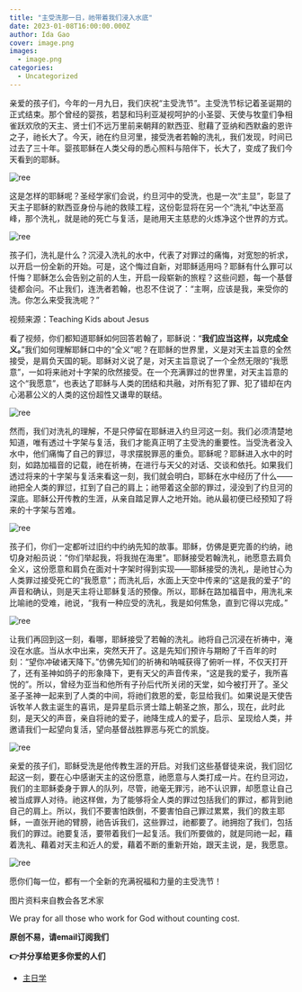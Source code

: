 ```yaml
---
title: "主受洗那一日，祂带着我们浸入水底"
date: 2023-01-08T16:00:00.000Z
author: Ida Gao
cover: image.png
images:
  - image.png
categories:
  - Uncategorized
---
```


亲爱的孩子们，今年的一月九日，我们庆祝“主受洗节”。主受洗节标记着圣诞期的正式结束。那个曾经的婴孩，若瑟和玛利亚凝视呵护的小圣婴、天使与牧童们争相雀跃欢欣的天主、贤士们不远万里前来朝拜的默西亚、慰藉了亚纳和西默盎的恩许之子，祂长大了。今天，祂在约旦河里，接受洗者若翰的洗礼，我们发现，时间已过去了三十年。婴孩耶稣在人类父母的悉心照料与陪伴下，长大了，变成了我们今天看到的耶稣。

<!--more-->

![ree](https://static.wixstatic.com/media/ec8b63_fdfdbeb5ce394e19b8d40f0e0b49c62e~mv2.jpg)

这是怎样的耶稣呢？圣经学家们会说，约旦河中的受洗，也是一次“主显”，彰显了天主子耶稣的默西亚身份与祂的救赎工程，这份彰显将在另一个“洗礼”中达至高峰，那个洗礼，就是祂的死亡与复活，是祂用天主慈悲的火炼净这个世界的方式。

![ree](https://static.wixstatic.com/media/ec8b63_e5ffa3ff8c86491f8d4030543ffd2936~mv2.png)

孩子们，洗礼是什么？沉浸入洗礼的水中，代表了对罪过的痛悔，对宽恕的祈求，以开启一份全新的开始。可是，这个悔过自新，对耶稣适用吗？耶稣有什么罪可以忏悔？耶稣怎么会告别之前的人生，开启一段崭新的旅程？这些问题，每一个基督徒都会问。不止我们，连洗者若翰，也忍不住说了：“主啊，应该是我，来受你的洗。你怎么来受我洗呢？”

视频来源：Teaching Kids about Jesus

  

看了视频，你们都知道耶稣如何回答若翰了，耶稣说：“**我们应当这样，以完成全义。**”我们如何理解耶稣口中的“全义”呢？在耶稣的世界里，义是对天主旨意的全然接受，是肩负天国的轭。耶稣对义说了是，对天主旨意说了一个全然无限的“我愿意”，一如将来祂对十字架的欣然接受。在一个充满罪过的世界里，对天主旨意的这个“我愿意”，也表达了耶稣与人类的团结和共融，对所有犯了罪、犯了错却在内心渴慕公义的人类的这份超性又谦卑的联结。

![ree](https://static.wixstatic.com/media/ec8b63_cbf85ab67a704dd9afd6d59e04ae878a~mv2.jpg)

然而，我们对洗礼的理解，不是只停留在耶稣进入约旦河这一刻。我们必须清楚地知道，唯有透过十字架与复活，我们才能真正明了主受洗的重要性。当受洗者没入水中，他们痛悔了自己的罪愆，寻求摆脱罪恶的重负。耶稣呢？耶稣进入水中的时刻，如路加福音的记载，祂在祈祷，在进行与天父的对话、交谈和依托。如果我们透过将来的十字架与复活来看这一刻，我们就会明白，耶稣在水中经历了什么——祂把全人类的罪愆，扛到了自己的肩上；祂带着这全部的罪过，浸没到了约旦河的深底。耶稣公开传教的生涯，从亲自踏足罪人之地开始。祂从最初便已经预知了将来的十字架与苦难。

![ree](https://static.wixstatic.com/media/ec8b63_e95b7deabd0e4b4a8d9fdb1b5f0ca428~mv2.png)

孩子们，你们一定都听过旧约中约纳先知的故事。耶稣，仿佛是更完善的约纳，祂切身对船员说：“你们举起我，将我抛在海里”。耶稣接受若翰洗礼，祂愿意去肩负全义，这份愿意和肩负在面对十字架时得到实现——耶稣接受的洗礼，是祂甘心为人类罪过接受死亡的“我愿意”；而洗礼后，水面上天空中传来的“这是我的爱子”的声音和确认，则是天主将让耶稣复活的预像。所以，耶稣在路加福音中，用洗礼来比喻祂的受难，祂说，“我有一种应受的洗礼，我是如何焦急，直到它得以完成。”

![ree](https://static.wixstatic.com/media/ec8b63_abad5cb61fdf4cf8ab100224a72e6441~mv2.png)

让我们再回到这一刻，看哪，耶稣接受了若翰的洗礼。祂将自己沉浸在祈祷中，淹没在水底。当从水中出来，突然天开了。这是先知们预许与期盼了千百年的时刻：“望你冲破诸天降下。”仿佛先知们的祈祷和呐喊获得了俯听一样，不仅天打开了，还有圣神如鸽子的形象降下，更有天父的声音传来，“这是我的爱子，我所喜悦的”。所以，曾经为亚当和他所有子孙后代所关闭的天堂，如今被打开了。圣父圣子圣神一起来到了人类的中间，将祂们救恩的爱，彰显给我们。如果说是天使告诉牧羊人救主诞生的喜讯，是异星启示贤士踏上朝圣之旅，那么，现在，此时此刻，是天父的声音，亲自将祂的爱子，祂降生成人的爱子，启示、呈现给人类，并邀请我们一起望向复活，望向基督战胜罪恶与死亡的凯旋。

![ree](https://static.wixstatic.com/media/ec8b63_813348c77dd844c4a2e276f90aa31862~mv2.jpg)

亲爱的孩子们，耶稣受洗是他传教生涯的开启。对我们这些基督徒来说，我们回忆起这一刻，要在心中感谢天主的这份愿意，祂愿意与人类打成一片。在约旦河边，我们的主耶稣委身于罪人的队列，尽管，祂毫无罪污，祂不认识罪，却愿意让自己被当成罪人对待。祂这样做，为了能够将全人类的罪过包括我们的罪过，都背到祂自己的肩上。所以，我们不要害怕跌倒，不要害怕自己罪过累累，我们的救主耶稣，一直张开祂的臂膀，祂告诉我们，这些罪过，祂都要了。祂拥抱了我们，包括我们的罪过。祂要复活，要带着我们一起复活。我们所要做的，就是同祂一起，藉着洗礼、藉着对天主和近人的爱，藉着不断的重新开始，跟天主说，是，我愿意。

![ree](https://static.wixstatic.com/media/ec8b63_b48cb57aaeef43dfa050118c50102391~mv2.jpg)

愿你们每一位，都有一个全新的充满祝福和力量的主受洗节！

  

  

图片资料来自教会各艺术家

We pray for all those who work for God without counting cost.

**原创不易，请email订阅我们**

**👉并分享给更多你爱的人们**

  

  

  

*   [主日学](https://www.urloveinme.com/首頁/categories/主日学)
